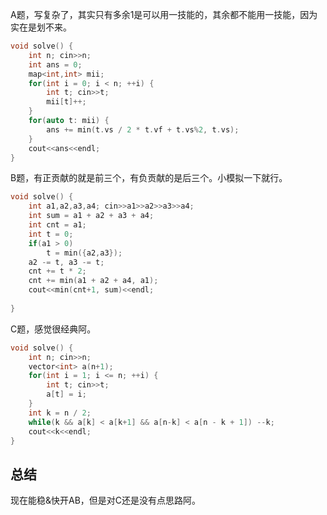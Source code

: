 A题，写复杂了，其实只有多余1是可以用一技能的，其余都不能用一技能，因为实在是划不来。

```cpp
void solve() {
	int n; cin>>n;
	int ans = 0;
	map<int,int> mii;
	for(int i = 0; i < n; ++i) {
		int t; cin>>t;
		mii[t]++;
	}
	for(auto t: mii) {
		ans += min(t.vs / 2 * t.vf + t.vs%2, t.vs);
	}
	cout<<ans<<endl;
}
```

B题，有正贡献的就是前三个，有负贡献的是后三个。小模拟一下就行。

```cpp
void solve() {
	int a1,a2,a3,a4; cin>>a1>>a2>>a3>>a4;
	int sum = a1 + a2 + a3 + a4;
	int cnt = a1;
	int t = 0;
	if(a1 > 0)
		t = min({a2,a3});
	a2 -= t, a3 -= t;
	cnt += t * 2;
	cnt += min(a1 + a2 + a4, a1);
	cout<<min(cnt+1, sum)<<endl;
	
}
```

C题，感觉很经典阿。

```cpp
void solve() {
	int n; cin>>n;
	vector<int> a(n+1);
	for(int i = 1; i <= n; ++i) {
		int t; cin>>t;
		a[t] = i;
	}
	int k = n / 2;
	while(k && a[k] < a[k+1] && a[n-k] < a[n - k + 1]) --k;
	cout<<k<<endl;
}
```



## 总结

现在能稳&快开AB，但是对C还是没有点思路阿。

